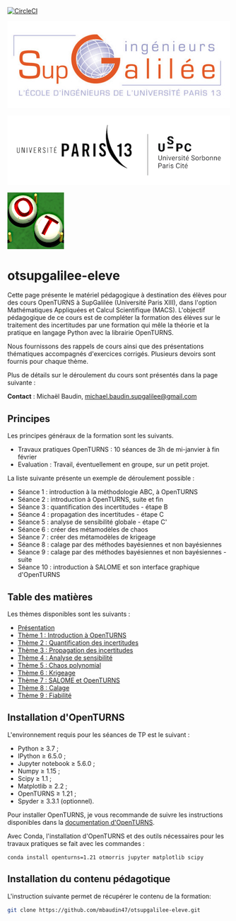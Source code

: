 [![CircleCI](https://circleci.com/gh/mbaudin47/otsupgalilee-eleve.svg?style=svg)](https://circleci.com/gh/mbaudin47/otsupgalilee-eleve)

![Logo Sup Galilée](0-Deroulement/logo-sup-galilee.jpg)

![Logo Paris 13](0-Deroulement/USPC-PARIS13-1_fond.png)

![Logo OpenTURNS](0-Deroulement/logo_OT-small.png)

# otsupgalilee-eleve
Cette page présente le matériel pédagogique à destination des élèves pour des cours OpenTURNS à SupGalilée (Université Paris XIII), dans l'option Mathématiques Appliquées et Calcul Scientifique (MACS). L'objectif pédagogique de ce cours est de compléter la formation des élèves sur le traitement des incertitudes par une formation qui mêle la théorie et la pratique en langage Python avec la librairie OpenTURNS.

Nous fournissons des rappels de cours ainsi que des présentations thématiques accompagnés d'exercices corrigés. Plusieurs devoirs sont fournis pour chaque thème. 

Plus de détails sur le déroulement du cours sont présentés dans la page suivante :

**Contact** : Michaël Baudin, michael.baudin.supgalilee@gmail.com

## Principes
Les principes généraux de la formation sont les suivants.
* Travaux pratiques OpenTURNS : 10 séances de 3h de mi-janvier à fin février
* Evaluation : Travail, éventuellement en groupe, sur un petit projet.

La liste suivante présente un exemple de déroulement possible :
* Séance 1 : introduction à la méthodologie ABC, à OpenTURNS
* Séance 2 : introduction à OpenTURNS, suite et fin
* Séance 3 : quantification des incertitudes - étape B
* Séance 4 : propagation des incertitudes - étape C
* Séance 5 : analyse de sensibilité globale - étape C'
* Séance 6 : créer des métamodèles de chaos
* Séance 7 : créer des métamodèles de krigeage
* Séance 8 : calage par des méthodes bayésiennes et non bayésiennes
* Séance 9 : calage par des méthodes bayésiennes et non bayésiennes - suite
* Séance 10 : introduction à SALOME et son interface graphique d'OpenTURNS

## Table des matières
Les thèmes disponibles sont les suivants :
- [Présentation](https://github.com/mbaudin47/otsupgalilee-eleve/blob/master/0-Deroulement/Presentation.md)
- [Thème 1 : Introduction à OpenTURNS](https://github.com/mbaudin47/otsupgalilee-eleve/blob/master/1-Intro-OT/Theme-1-introduction-OpenTURNS.md)
- [Thème 2 : Quantification des incertitudes](https://github.com/mbaudin47/otsupgalilee-eleve/blob/master/2-Quantification/Theme-2-quantification.md)
- [Thème 3 : Propagation des incertitudes](https://github.com/mbaudin47/otsupgalilee-eleve/blob/master/3-Propagation/Theme-3-propagation.md)
- [Thème 4 : Analyse de sensibilité](https://github.com/mbaudin47/otsupgalilee-eleve/blob/master/4-Sensibilite/Theme-4-sensibilite.md)
- [Thème 5 : Chaos polynomial](https://github.com/mbaudin47/otsupgalilee-eleve/blob/master/5-Chaos/Theme-5-chaos.md)
- [Thème 6 : Krigeage](https://github.com/mbaudin47/otsupgalilee-eleve/blob/master/6-krigeage/Theme-6-krigeage.md)
- [Thème 7 : SALOME et OpenTURNS](https://github.com/mbaudin47/otsupgalilee-eleve/blob/master/7-SALOME-OT/Theme-7-salome-ot.md)
- [Thème 8 : Calage](https://github.com/mbaudin47/otsupgalilee-eleve/blob/master/8-Calage/Theme-8-Calage.md)
- [Thème 9 : Fiabilité](https://github.com/mbaudin47/otsupgalilee-eleve/blob/master/9-Fiabilite/Exercice-FORM-SORM-cantilever-beam.ipynb)

## Installation d'OpenTURNS
L'environnement requis pour les séances de TP est le suivant :
* Python ≥ 3.7 ;
* IPython ≥ 6.5.0 ;
* Jupyter notebook ≥ 5.6.0 ;
* Numpy ≥ 1.15 ;
* Scipy ≥ 1.1 ;
* Matplotlib ≥ 2.2 ;
* OpenTURNS ≥ 1.21 ;
* Spyder ≥ 3.3.1  (optionnel).

Pour installer OpenTURNS, je vous recommande de suivre les instructions disponibles dans la [documentation d'OpenTURNS](http://openturns.github.io/openturns/latest/install.html).

Avec Conda, l'installation d'OpenTURNS et des outils nécessaires pour les travaux pratiques se fait avec les commandes :
```
conda install openturns=1.21 otmorris jupyter matplotlib scipy
```

## Installation du contenu pédagotique
L'instruction suivante permet de récupérer le contenu de la formation:
```bash
git clone https://github.com/mbaudin47/otsupgalilee-eleve.git
```
